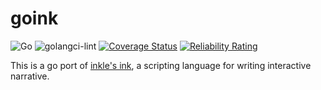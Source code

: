 # goink
![Go](https://github.com/sleep2death/goink/workflows/Go/badge.svg)
![golangci-lint](https://github.com/sleep2death/goink/workflows/golangci-lint/badge.svg)
[![Coverage Status](https://coveralls.io/repos/github/sleep2death/goink/badge.svg?branch=master)](https://coveralls.io/github/sleep2death/goink?branch=master)
[![Reliability Rating](https://sonarcloud.io/api/project_badges/measure?project=sleep2death_goink&metric=reliability_rating)](https://sonarcloud.io/dashboard?id=sleep2death_goink)

This is a go port of [inkle's ink](https://github.com/inkle/ink), a scripting language for writing interactive narrative.
